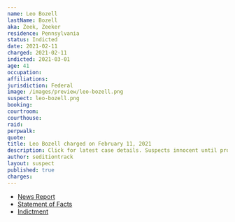 ```yaml
---
name: Leo Bozell
lastName: Bozell
aka: Zeek, Zeeker
residence: Pennsylvania
status: Indicted
date: 2021-02-11
charged: 2021-02-11
indicted: 2021-03-01
age: 41
occupation:
affiliations:
jurisdiction: Federal
image: /images/preview/leo-bozell.png
suspect: leo-bozell.png
booking:
courtroom:
courthouse:
raid:
perpwalk:
quote:
title: Leo Bozell charged on February 11, 2021
description: Click for latest case details. Suspects innocent until proven guilty.
author: seditiontrack
layout: suspect
published: true
charges:
---
```


- [News Report](https://talkingpointsmemo.com/news/conservative-royalty-william-f-buckleys-great-nephew-charged-with-storming-capitol)
- [Statement of Facts](https://extremism.gwu.edu/sites/g/files/zaxdzs2191/f/Leo%20Brent%20Bozell%20Affidavit%20in%20Support%20of%20Criminal%20Complaint.pdf)
- [Indictment](https://www.justice.gov/usao-dc/case-multi-defendant/file/1377676/download)
